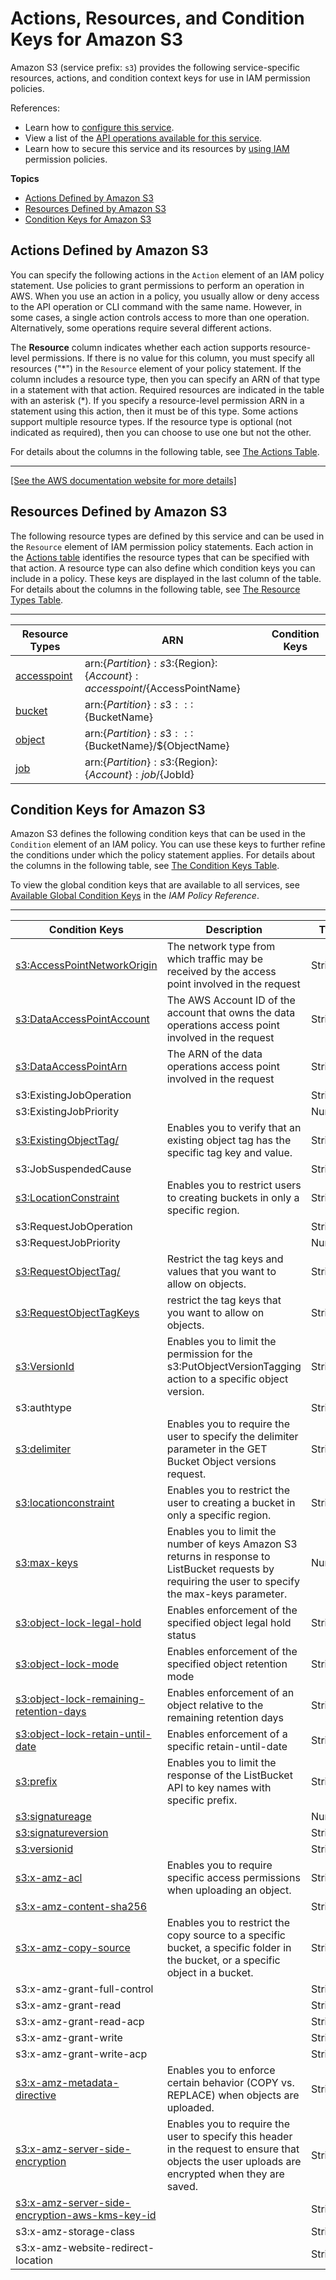 # Actions, Resources, and Condition Keys for Amazon S3<a name="list_amazons3"></a>

Amazon S3 \(service prefix: `s3`\) provides the following service\-specific resources, actions, and condition context keys for use in IAM permission policies\.

References:
+ Learn how to [configure this service](https://docs.aws.amazon.com/AmazonS3/latest/dev/)\.
+ View a list of the [API operations available for this service](https://docs.aws.amazon.com/AmazonS3/latest/API/)\.
+ Learn how to secure this service and its resources by [using IAM](https://docs.aws.amazon.com/AmazonS3/latest/dev/access-control-overview.html) permission policies\.

**Topics**
+ [Actions Defined by Amazon S3](#amazons3-actions-as-permissions)
+ [Resources Defined by Amazon S3](#amazons3-resources-for-iam-policies)
+ [Condition Keys for Amazon S3](#amazons3-policy-keys)

## Actions Defined by Amazon S3<a name="amazons3-actions-as-permissions"></a>

You can specify the following actions in the `Action` element of an IAM policy statement\. Use policies to grant permissions to perform an operation in AWS\. When you use an action in a policy, you usually allow or deny access to the API operation or CLI command with the same name\. However, in some cases, a single action controls access to more than one operation\. Alternatively, some operations require several different actions\.

The **Resource** column indicates whether each action supports resource\-level permissions\. If there is no value for this column, you must specify all resources \("\*"\) in the `Resource` element of your policy statement\. If the column includes a resource type, then you can specify an ARN of that type in a statement with that action\. Required resources are indicated in the table with an asterisk \(\*\)\. If you specify a resource\-level permission ARN in a statement using this action, then it must be of this type\. Some actions support multiple resource types\. If the resource type is optional \(not indicated as required\), then you can choose to use one but not the other\.

For details about the columns in the following table, see [The Actions Table](reference_policies_actions-resources-contextkeys.md#actions_table)\.


****  
[\[See the AWS documentation website for more details\]](http://docs.aws.amazon.com/IAM/latest/UserGuide/list_amazons3.html)

## Resources Defined by Amazon S3<a name="amazons3-resources-for-iam-policies"></a>

The following resource types are defined by this service and can be used in the `Resource` element of IAM permission policy statements\. Each action in the [Actions table](#amazons3-actions-as-permissions) identifies the resource types that can be specified with that action\. A resource type can also define which condition keys you can include in a policy\. These keys are displayed in the last column of the table\. For details about the columns in the following table, see [The Resource Types Table](reference_policies_actions-resources-contextkeys.md#resources_table)\.


****  

| Resource Types | ARN | Condition Keys | 
| --- | --- | --- | 
|   [ accesspoint ](https://docs.aws.amazon.com/AmazonS3/latest/dev/access-points.html)  |  arn:$\{Partition\}:s3:$\{Region\}:$\{Account\}:accesspoint/$\{AccessPointName\}  |  | 
|   [ bucket ](https://docs.aws.amazon.com/AmazonS3/latest/dev/UsingBucket.html)  |  arn:$\{Partition\}:s3:::$\{BucketName\}  |  | 
|   [ object ](https://docs.aws.amazon.com/AmazonS3/latest/dev/UsingObjects.html)  |  arn:$\{Partition\}:s3:::$\{BucketName\}/$\{ObjectName\}  |  | 
|   [ job ](https://docs.aws.amazon.com/AmazonS3/latest/dev/batch-ops-managing-jobs.html)  |  arn:$\{Partition\}:s3:$\{Region\}:$\{Account\}:job/$\{JobId\}  |  | 

## Condition Keys for Amazon S3<a name="amazons3-policy-keys"></a>

Amazon S3 defines the following condition keys that can be used in the `Condition` element of an IAM policy\. You can use these keys to further refine the conditions under which the policy statement applies\. For details about the columns in the following table, see [The Condition Keys Table](reference_policies_actions-resources-contextkeys.md#context_keys_table)\.

To view the global condition keys that are available to all services, see [Available Global Condition Keys](reference_policies_condition-keys.html#AvailableKeys) in the *IAM Policy Reference*\.


****  

| Condition Keys | Description | Type | 
| --- | --- | --- | 
|   [ s3:AccessPointNetworkOrigin ](https://docs.aws.amazon.com/AmazonS3/latest/dev/amazon-s3-policy-keys.html#object-keys-in-amazon-s3-policies)  | The network type from which traffic may be received by the access point involved in the request | String | 
|   [ s3:DataAccessPointAccount ](https://docs.aws.amazon.com/AmazonS3/latest/dev/amazon-s3-policy-keys.html#object-keys-in-amazon-s3-policies)  | The AWS Account ID of the account that owns the data operations access point involved in the request | String | 
|   [ s3:DataAccessPointArn ](https://docs.aws.amazon.com/AmazonS3/latest/dev/amazon-s3-policy-keys.html#object-keys-in-amazon-s3-policies)  | The ARN of the data operations access point involved in the request | String | 
|   s3:ExistingJobOperation  |  | String | 
|   s3:ExistingJobPriority  |  | Numeric | 
|   [ s3:ExistingObjectTag/<key> ](https://docs.aws.amazon.com/AmazonS3/latest/dev/object-tagging.html#tagging-and-policies)  | Enables you to verify that an existing object tag has the specific tag key and value\. | String | 
|   s3:JobSuspendedCause  |  | String | 
|   [ s3:LocationConstraint ](https://docs.aws.amazon.com/AmazonS3/latest/dev/amazon-s3-policy-keys.html#bucket-keys-in-amazon-s3-policies)  | Enables you to restrict users to creating buckets in only a specific region\. | String | 
|   s3:RequestJobOperation  |  | String | 
|   s3:RequestJobPriority  |  | Numeric | 
|   [ s3:RequestObjectTag/<key> ](https://docs.aws.amazon.com/AmazonS3/latest/dev/object-tagging.html#tagging-and-policies)  | Restrict the tag keys and values that you want to allow on objects\. | String | 
|   [ s3:RequestObjectTagKeys ](https://docs.aws.amazon.com/AmazonS3/latest/dev/object-tagging.html#tagging-and-policies)  |  restrict the tag keys that you want to allow on objects\. | String | 
|   [ s3:VersionId ](https://docs.aws.amazon.com/AmazonS3/latest/dev/amazon-s3-policy-keys.html#object-keys-in-amazon-s3-policies)  | Enables you to limit the permission for the s3:PutObjectVersionTagging action to a specific object version\. | String | 
|   s3:authtype  |  | String | 
|   [ s3:delimiter ](https://docs.aws.amazon.com/AmazonS3/latest/dev/amazon-s3-policy-keys.html#bucket-keys-in-amazon-s3-policies)  | Enables you to require the user to specify the delimiter parameter in the GET Bucket Object versions request\. | String | 
|   [ s3:locationconstraint ](https://docs.aws.amazon.com/AmazonS3/latest/dev/amazon-s3-policy-keys.html#bucket-keys-in-amazon-s3-policies)  | Enables you to restrict the user to creating a bucket in only a specific region\. | String | 
|   [ s3:max\-keys ](https://docs.aws.amazon.com/AmazonS3/latest/dev/amazon-s3-policy-keys.html#bucket-keys-in-amazon-s3-policies)  | Enables you to limit the number of keys Amazon S3 returns in response to ListBucket requests by requiring the user to specify the max\-keys parameter\. | Numeric | 
|   [ s3:object\-lock\-legal\-hold ](https://docs.aws.amazon.com/AmazonS3/latest/dev/amazon-s3-policy-keys.html#object-keys-in-amazon-s3-policies)  | Enables enforcement of the specified object legal hold status | String | 
|   [ s3:object\-lock\-mode ](https://docs.aws.amazon.com/AmazonS3/latest/dev/amazon-s3-policy-keys.html#object-keys-in-amazon-s3-policies)  | Enables enforcement of the specified object retention mode | String | 
|   [ s3:object\-lock\-remaining\-retention\-days ](https://docs.aws.amazon.com/AmazonS3/latest/dev/amazon-s3-policy-keys.html#object-keys-in-amazon-s3-policies)  | Enables enforcement of an object relative to the remaining retention days | String | 
|   [ s3:object\-lock\-retain\-until\-date ](https://docs.aws.amazon.com/AmazonS3/latest/dev/amazon-s3-policy-keys.html#object-keys-in-amazon-s3-policies)  | Enables enforcement of a specific retain\-until\-date | String | 
|   [ s3:prefix ](https://docs.aws.amazon.com/AmazonS3/latest/dev/amazon-s3-policy-keys.html#bucket-keys-in-amazon-s3-policies)  | Enables you to limit the response of the ListBucket API to key names with specific prefix\. | String | 
|   [ s3:signatureage ](https://docs.aws.amazon.com/AmazonS3/latest/dev/amazon-s3-policy-keys.html#AvailableKeys-iamV2)  |  | Numeric | 
|   [ s3:signatureversion ](https://docs.aws.amazon.com/AmazonS3/latest/dev/amazon-s3-policy-keys.html#AvailableKeys-iamV2)  |  | String | 
|   [ s3:versionid ](https://docs.aws.amazon.com/AmazonS3/latest/dev/amazon-s3-policy-keys.html#object-keys-in-amazon-s3-policies)  |  | String | 
|   [ s3:x\-amz\-acl ](https://docs.aws.amazon.com/AmazonS3/latest/dev/amazon-s3-policy-keys.html#object-keys-in-amazon-s3-policies)  | Enables you to require specific access permissions when uploading an object\. | String | 
|   [ s3:x\-amz\-content\-sha256 ](https://docs.aws.amazon.com/AmazonS3/latest/dev/amazon-s3-policy-keys.html#object-keys-in-amazon-s3-policies)  |  | String | 
|   [ s3:x\-amz\-copy\-source ](https://docs.aws.amazon.com/AmazonS3/latest/dev/amazon-s3-policy-keys.html#object-keys-in-amazon-s3-policies)  | Enables you to restrict the copy source to a specific bucket, a specific folder in the bucket, or a specific object in a bucket\. | String | 
|   s3:x\-amz\-grant\-full\-control  |  | String | 
|   s3:x\-amz\-grant\-read  |  | String | 
|   s3:x\-amz\-grant\-read\-acp  |  | String | 
|   s3:x\-amz\-grant\-write  |  | String | 
|   s3:x\-amz\-grant\-write\-acp  |  | String | 
|   [ s3:x\-amz\-metadata\-directive ](https://docs.aws.amazon.com/AmazonS3/latest/dev/amazon-s3-policy-keys.html#object-keys-in-amazon-s3-policies)  | Enables you to enforce certain behavior \(COPY vs\. REPLACE\) when objects are uploaded\. | String | 
|   [ s3:x\-amz\-server\-side\-encryption ](https://docs.aws.amazon.com/AmazonS3/latest/dev/amazon-s3-policy-keys.html#object-keys-in-amazon-s3-policies)  | Enables you to require the user to specify this header in the request to ensure that objects the user uploads are encrypted when they are saved\. | String | 
|   [ s3:x\-amz\-server\-side\-encryption\-aws\-kms\-key\-id ](https://docs.aws.amazon.com/AmazonS3/latest/dev/amazon-s3-policy-keys.html#bucket-keys-in-amazon-s3-policies)  |  | String | 
|   s3:x\-amz\-storage\-class  |  | String | 
|   s3:x\-amz\-website\-redirect\-location  |  | String | 